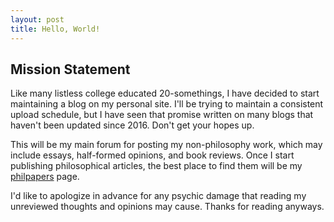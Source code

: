 ```yaml
---
layout: post
title: Hello, World!
---
```


## Mission Statement

Like many listless college educated 20-somethings, I have decided to start maintaining a blog on my personal site. I'll be trying to maintain a consistent upload schedule, but I have seen that promise written on many blogs that haven't been updated since 2016. Don't get your hopes up.

This will be my main forum for posting my non-philosophy work, which may include essays, half-formed opinions, and book reviews. Once I start publishing philosophical articles, the best place to find them will be my [philpapers](https://philpeople.org/profiles/adam-dedobbelaere) page.

I'd like to apologize in advance for any psychic damage that reading my unreviewed thoughts and opinions may cause. Thanks for reading anyways.
